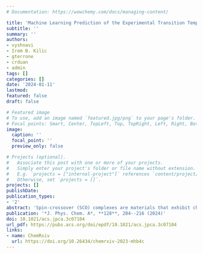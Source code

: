 ```yaml
---
# Documentation: https://wowchemy.com/docs/managing-content/

title: 'Machine Learning Prediction of the Experimental Transition Temperature of Fe(II) Spin-Crossover Complexes'
subtitle: ''
summary: ''
authors:
- vyshnavi
- Irem B. Kilic
- gterrone
- crduan
- admin
tags: []
categories: []
date: '2024-01-11'
lastmod: 
featured: false
draft: false

# Featured image
# To use, add an image named `featured.jpg/png` to your page's folder.
# Focal points: Smart, Center, TopLeft, Top, TopRight, Left, Right, BottomLeft, Bottom, BottomRight.
image:
  caption: ''
  focal_point: ''
  preview_only: false

# Projects (optional).
#   Associate this post with one or more of your projects.
#   Simply enter your project's folder or file name without extension.
#   E.g. `projects = ["internal-project"]` references `content/project/deep-learning/index.md`.
#   Otherwise, set `projects = []`.
projects: []
publishDate: 
publication_types:
- '2'
abstract: 'Spin-crossover (SCO) complexes are materials that exhibit changes in the spin state in response to external stimuli, with potential applications in molecular electronics. It is challenging to know a priori how to design ligands to achieve the delicate balance of entropic and enthalpic contributions needed to tailor a transition temperature close to room temperature. We leverage the SCO complexes from the previously curated SCO-95 data set [Vennelakanti et al. *J. Chem. Phys.* **159**, 024120 (2023)] to train three machine learning (ML) models for transition temperature (T<sub>1/2</sub>) prediction using graph-based revised autocorrelations as features. We perform feature selection using random forest-ranked recursive feature addition (RF-RFA) to identify the features essential to model transferability. Of the ML models considered, the full feature set RF and recursive feature addition RF models perform best, achieving moderate correlation to experimental T<sub>1/2</sub> values. We then compare ML T<sub>1/2</sub> predictions to those from three previously identified best-performing density functional approximations (DFAs) which accurately predict SCO behavior across SCO-95, finding that the ML models predict T<sub>1/2</sub> more accurately than the best-performing DFAs. In addition, we study ML model predictions for a set of 18 SCO complexes for which only estimated T<sub>1/2</sub> values are available. Upon excluding outliers from this set, the RF-RFA RF model shows a strong correlation to estimated T<sub>1/2</sub> values with a Pearson’s r of 0.82. In contrast, DFA-predicted T<sub>1/2</sub> values have large errors and show no correlation to estimated T<sub>1/2</sub> values over the same set of complexes. Overall, our study demonstrates slightly superior performance of ML models in comparison with some of the best-performing DFAs, and we expect ML models to improve further as larger data sets of SCO complexes are curated and become available for model training.'
publication: '*J. Phys. Chem. A*, **128**, 204--216 (2024)'
doi: 10.1021/acs.jpca.3c07104
url_pdf: https://pubs.acs.org/doi/epdf/10.1021/acs.jpca.3c07104
links:
- name: ChemRxiv
  url: https://doi.org/10.26434/chemrxiv-2023-mhb4c
---
```

